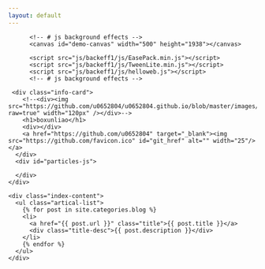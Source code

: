 ```yaml
---
layout: default
---
```

<style>
#demo-canvas{
	background:rgba(255,255,255,0);/*关键点*/
	position:absolute;
	z-index:1;/*确保在遮盖的元素的上方*/
	top:0px;
	left:0px;
}

#git_href{
	//position:absolute;
	z-index:2;
}

</style>

<body>
  <div class="index-wrapper">
    <div class="aside" id="large-header"><!-- # js background effects : set id -->
	
	      <!-- # js background effects -->
          <canvas id="demo-canvas" width="500" height="1938"></canvas>
          
          <script src="js/backeff1/js/EasePack.min.js"></script>
          <script src="js/backeff1/js/TweenLite.min.js"></script>
          <script src="js/backeff1/js/helloweb.js"></script>
		  <!-- # js background effects -->
     
	 <div class="info-card">
	    <!--<div><img src="https://github.com/u0652804/u0652804.github.io/blob/master/images/avatar.jpg?raw=true" width="120px" /></div>-->
        <h1>boxunliao</h1>
        <div></div>
		<a href="https://github.com/u0652804" target="_blank"><img src="https://github.com/favicon.ico" id="git_href" alt="" width="25"/></a>
      </div>
      <div id="particles-js">
	  
	  </div>
    </div>

    <div class="index-content">
      <ul class="artical-list">
        {% for post in site.categories.blog %}
        <li>
          <a href="{{ post.url }}" class="title">{{ post.title }}</a>
          <div class="title-desc">{{ post.description }}</div>
        </li>
        {% endfor %}
      </ul>
    </div>
  </div>
</body>
